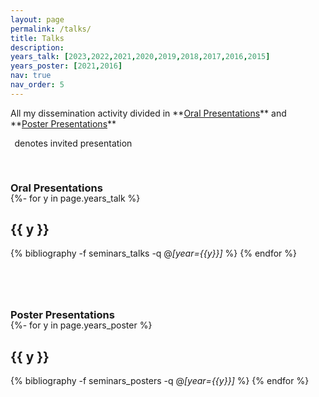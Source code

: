 ```yaml
---
layout: page
permalink: /talks/
title: Talks
description: 
years_talk: [2023,2022,2021,2020,2019,2018,2017,2016,2015]
years_poster: [2021,2016]
nav: true
nav_order: 5
---
```



<p markdown="1"> 
All my dissemination activity divided in **<a href="#talk">Oral Presentations</a>** and **<a href="#poster">Poster Presentations</a>**
</p>

<p>
<i class="fas fa-envelope"></i> &thinsp; denotes invited presentation
</p>




<div class="publications">


<a id="talk"><h3 style="margin-top: 3.3rem; margin-bottom: -1.0rem;"><b>Oral Presentations</b></h3></a>

{%- for y in page.years_talk %}    
    <h2 class="year">{{ y }}</h2>
        {% bibliography -f seminars_talks -q @*[year={{y}}]* %}
{% endfor %}




<a id="poster"><h3 style="margin-top: 5rem; margin-bottom: -1.0rem;"><b>Poster Presentations</b></h3></a>

{%- for y in page.years_poster %}    
    <h2 class="year">{{ y }}</h2>
        {% bibliography -f seminars_posters -q @*[year={{y}}]* %}
{% endfor %}


</div>